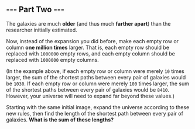 ## --- Part Two ---
The galaxies are much **older** (and thus much **farther apart**) than the researcher initially estimated.
 
Now, instead of the expansion you did before, make each empty row or column **one million times** larger. That is, each empty row should be replaced with `1000000` empty rows, and each empty column should be replaced with `1000000` empty columns.
 
(In the example above, if each empty row or column were merely `10` times larger, the sum of the shortest paths between every pair of galaxies would be `1030`. If each empty row or column were merely `100` times larger, the sum of the shortest paths between every pair of galaxies would be `8410`. However, your universe will need to expand far beyond these values.)
 
Starting with the same initial image, expand the universe according to these new rules, then find the length of the shortest path between every pair of galaxies. **What is the sum of these lengths?**
 